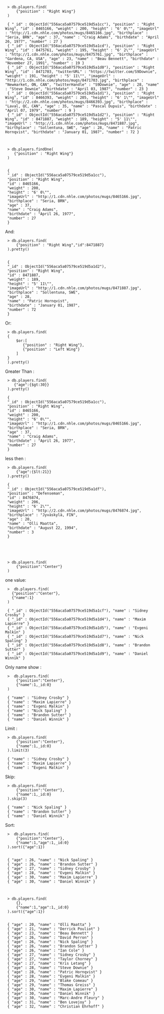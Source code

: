      > db.players.find(
         {"position" : "Right Wing"}
     )

     { "_id" : ObjectId("556aca5a07579ce519d5a1cc"), "position" : "Right Wing", "id" : 8465166, "weight" : 200, "height" : "6' 0\"", "imageUrl" : "http://1.cdn.nhle.com/photos/mugs/8465166.jpg", "birthplace" : "Seria, BRN", "age" : 37, "name" : "Craig Adams", "birthdate" : "April 26, 1977", "number" : 27 }
     { "_id" : ObjectId("556aca5a07579ce519d5a1cd"), "position" : "Right Wing", "id" : 8475761, "weight" : 195, "height" : "6' 2\"", "imageUrl" : "http://1.cdn.nhle.com/photos/mugs/8475761.jpg", "birthplace" : "Gardena, CA, USA", "age" : 23, "name" : "Beau Bennett", "birthdate" : "November 27, 1991", "number" : 19 }
     { "_id" : ObjectId("556aca5a07579ce519d5a1d0"), "position" : "Right Wing", "id" : 8471703, "twitterURL" : "https://twitter.com/S9Downie", "weight" : 191, "height" : "5' 11\"", "imageUrl" : "http://1.cdn.nhle.com/photos/mugs/8471703.jpg", "birthplace" : "Newmarket, ON, CAN", "twitterHandle" : "S9Downie", "age" : 28, "name" : "Steve Downie", "birthdate" : "April 03, 1987", "number" : 23 }
     { "_id" : ObjectId("556aca5a07579ce519d5a1d1"), "position" : "Right Wing", "id" : 8466393, "weight" : 205, "height" : "6' 1\"", "imageUrl" : "http://2.cdn.nhle.com/photos/mugs/8466393.jpg", "birthplace" : "Laval, QC, CAN", "age" : 35, "name" : "Pascal Dupuis", "birthdate" : "April 07, 1979", "number" : 9 }
     { "_id" : ObjectId("556aca5a07579ce519d5a1d2"), "position" : "Right Wing", "id" : 8471887, "weight" : 189, "height" : "5' 11\"", "imageUrl" : "http://1.cdn.nhle.com/photos/mugs/8471887.jpg", "birthplace" : "Sollentuna, SWE", "age" : 28, "name" : "Patric Hornqvist", "birthdate" : "January 01, 1987", "number" : 72 }



     > db.players.findOne(
        {"position" : "Right Wing"}
     )


     {
	 "_id" : ObjectId("556aca5a07579ce519d5a1cc"),
	 "position" : "Right Wing",
	 "id" : 8465166,
	 "weight" : 200,
	 "height" : "6' 0\"",
	 "imageUrl" : "http://1.cdn.nhle.com/photos/mugs/8465166.jpg",
	 "birthplace" : "Seria, BRN",
	 "age" : 37,
	 "name" : "Craig Adams",
	 "birthdate" : "April 26, 1977",
	 "number" : 27
     }



And:

     > db.players.find(
         {"position" : "Right Wing","id":8471887}
     ).pretty()
	 
	 
     {
	 "_id" : ObjectId("556aca5a07579ce519d5a1d2"),
	 "position" : "Right Wing",
	 "id" : 8471887,
	 "weight" : 189,
	 "height" : "5' 11\"",
	 "imageUrl" : "http://1.cdn.nhle.com/photos/mugs/8471887.jpg",
	 "birthplace" : "Sollentuna, SWE",
	 "age" : 28,
	 "name" : "Patric Hornqvist",
	 "birthdate" : "January 01, 1987",
	 "number" : 72
     }


Or:

     > db.players.find(
     {
         $or:[
            {"position" : "Right Wing"},
            {"position" : "Left Wing"}
         ]
     }
     ).pretty()



Greater Than :


     > db.players.find(
        {"age":{$gt:30}}
     ).pretty()
	 
     {
	 "_id" : ObjectId("556aca5a07579ce519d5a1cc"),
	 "position" : "Right Wing",
	 "id" : 8465166,
	 "weight" : 200,
	 "height" : "6' 0\"",
	 "imageUrl" : "http://1.cdn.nhle.com/photos/mugs/8465166.jpg",
	 "birthplace" : "Seria, BRN",
	 "age" : 37,
	 "name" : "Craig Adams",
	 "birthdate" : "April 26, 1977",
	 "number" : 27
     }



less then :

     > db.players.find(
         {"age":{$lt:21}}
     ).pretty()
	 
     {
	 "_id" : ObjectId("556aca5a07579ce519d5a1df"),
	 "position" : "Defenseman",
	 "id" : 8476874,
	 "weight" : 206,
	 "height" : "6' 2\"",
	 "imageUrl" : "http://2.cdn.nhle.com/photos/mugs/8476874.jpg",
	 "birthplace" : "Jyväskylä, FIN",
	 "age" : 20,
	 "name" : "Olli Maatta",
	 "birthdate" : "August 22, 1994",
	 "number" : 3
     }





     > db.players.find(
         {"position":"Center"}
     )



one value:

     >  db.players.find(
       {"position":"Center"},
       {"name":1}
     )
	 
     { "_id" : ObjectId("556aca5a07579ce519d5a1cf"), "name" : "Sidney Crosby" }
     { "_id" : ObjectId("556aca5a07579ce519d5a1d4"), "name" : "Maxim Lapierre" }
     { "_id" : ObjectId("556aca5a07579ce519d5a1d5"), "name" : "Evgeni Malkin" }
     { "_id" : ObjectId("556aca5a07579ce519d5a1d7"), "name" : "Nick Spaling" }
     { "_id" : ObjectId("556aca5a07579ce519d5a1d8"), "name" : "Brandon Sutter" }
     { "_id" : ObjectId("556aca5a07579ce519d5a1d9"), "name" : "Daniel Winnik" }





Only name show :

     >  db.players.find(
         {"position":"Center"},
         {"name":1,_id:0}
     )
	 
     { "name" : "Sidney Crosby" }
     { "name" : "Maxim Lapierre" }
     { "name" : "Evgeni Malkin" }
     { "name" : "Nick Spaling" }
     { "name" : "Brandon Sutter" }
     { "name" : "Daniel Winnik" }



Limit :

     > db.players.find(
         {"position":"Center"},
         {"name":1,_id:0}
     ).limit(3)
	 
     { "name" : "Sidney Crosby" }
     { "name" : "Maxim Lapierre" }
     { "name" : "Evgeni Malkin" }

Skip:

     > db.players.find(
         {"position":"Center"},
         {"name":1,_id:0}
     ).skip(3)
	 
     { "name" : "Nick Spaling" }
     { "name" : "Brandon Sutter" }
     { "name" : "Daniel Winnik" }


Sort:

     >  db.players.find(
         {"position":"Center"},
         {"name":1,"age":1,_id:0}
     ).sort({"age":1})
	 
	 
     { "age" : 26, "name" : "Nick Spaling" }
     { "age" : 26, "name" : "Brandon Sutter" }
     { "age" : 27, "name" : "Sidney Crosby" }
     { "age" : 28, "name" : "Evgeni Malkin" }
     { "age" : 30, "name" : "Maxim Lapierre" }
     { "age" : 30, "name" : "Daniel Winnik" }



     > db.players.find(
         {},
         {"name":1,"age":1,_id:0}
     ).sort({"age":1})
	 
	 
     { "age" : 20, "name" : "Olli Maatta" }
     { "age" : 21, "name" : "Derrick Pouliot" }
     { "age" : 23, "name" : "Beau Bennett" }
     { "age" : 26, "name" : "David Perron" }
     { "age" : 26, "name" : "Nick Spaling" }
     { "age" : 26, "name" : "Brandon Sutter" }
     { "age" : 26, "name" : "Ian Cole" }
     { "age" : 27, "name" : "Sidney Crosby" }
     { "age" : 27, "name" : "Taylor Chorney" }
     { "age" : 27, "name" : "Kris Letang" }
     { "age" : 28, "name" : "Steve Downie" }
     { "age" : 28, "name" : "Patric Hornqvist" }
     { "age" : 28, "name" : "Evgeni Malkin" }
     { "age" : 29, "name" : "Blake Comeau" }
     { "age" : 29, "name" : "Thomas Greiss" }
     { "age" : 30, "name" : "Maxim Lapierre" }
     { "age" : 30, "name" : "Daniel Winnik" }
     { "age" : 30, "name" : "Marc-Andre Fleury" }
     { "age" : 31, "name" : "Ben Lovejoy" }
     { "age" : 32, "name" : "Christian Ehrhoff" }





